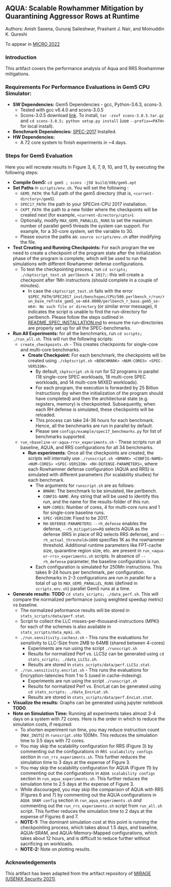 ## AQUA: Scalable Rowhammer Mitigation by Quarantining Aggressor Rows at Runtime
Authors: Anish Saxena, Gururaj Saileshwar, Prashant J. Nair, and Moinuddin K. Qureshi

To appear in [MICRO 2022](https://www.microarch.org/micro55/)

### Introduction

This artifact covers the performance analysis of Aqua and RRS Rowhammer mitigations. 

### Requirements For Performance Evaluations in Gem5 CPU Simulator:
   - **SW Dependencies:** Gem5 Dependencies - gcc, Python-3.6.3, scons-3.
     - Tested with gcc v6.4.0 and scons-3.0.5
     - Scons-3.0.5 download [link](https://sourceforge.net/projects/scons/files/scons/3.0.5/scons-3.0.5.tar.gz/download). To install, `tar -zxvf scons-3.0.5.tar.gz` and `cd scons-3.0.5; python setup.py install` (use `--prefix=<PATH>` for local install).
   - **Benchmark Dependencies:** [SPEC-2017](https://www.spec.org/cpu2017/) Installed.
   - **HW Dependencies:** 
     - A 72 core system to finish experiments in ~4 days. 

### Steps for Gem5 Evaluation
Here you will recreate results in Figure 3, 6, 7, 9, 10, and 11, by executing the following steps:
- **Compile Gem5:** `cd gem5 ; scons -j50 build/X86/gem5.opt`
- **Set Paths** in `scripts/env.sh`. You will set the following :
    - `GEM5_PATH`: the full path of the gem5 directory (that is, `<current-dirctory>/gem5`).
    - `SPEC17_PATH`: the path to your SPECint-CPU 2017 installation. 
    - `CKPT_PATH`: the path to a new folder where the checkpoints will be created next (for example, `<current-directory/cpts>`).
    - Optionally, modify `MAX_GEM5_PARALLEL_RUNS` to set the maximum number of parallel gem5 threads the system can support. For example, for a 30-core system, set the variable to 30.
    - Please source the paths as: `source scripts/env.sh` after modifying the file.
- **Test Creating and Running Checkpoints:** For each program the we need to create a checkpoint of the program state after the initialization phase of the program is complete, which will be used to run the simulations with different Rowhammer defense configurations. 
    - To test the checkpointing process, run `cd scripts; ./ckptscript_test.sh perlbench 4 2017;`: this will create a checkpoint after 1Mn instructions (should complete in a couple of minutes).
      * In case the `ckptscript_test.sh` fails with the error `$SPEC_PATH/SPEC2017_inst/benchspec/CPU/500.perlbench_r/run/run_base_refrate_gem5_se-m64.0000/perlbench_r_base.gem5_se-m64: No such file or directory` (or similar error message), it indicates the script is unable to find the run-directory for perlbench. Please follow the steps outlined in [README_SPEC_INSTALLATION.md](./README_SPEC_INSTALLATION.md) to ensure the run-directories are properly set up for all the SPEC-benchmarks.
- **Run All Experiments:** for all the benchmarks, run `cd scripts; ./run_all.sh`. This will run the following scripts:
    - `create_checkpoints.sh` - This creates checkpoints for single-core and multi-core benchmarks.
      * **Create Checkpoint:** For each benchmark, the checkpoints will be created using `./ckptscript.sh <BENCHMARK> <NUM-CORES> <SPEC-VERSION>`. 
      	- By default, `ckptscript.sh` is run for 52 programs in parallel (18 single-core SPEC workloads, 18 multi-core SPEC workloads, and 14 multi-core MIXED workloads). 
      	- For each program, the execution is forwarded by 25 Billion Instructions (by when the initialization of the program should have completed) and then the architectural state (e.g. registers, memory) is checkpointed. Subsequently, when each RH defense is simulated, these checkpoints will be reloaded.
      	- This process can take 24-36 hours for each benchmark. Hence, all the benchmarks are run in parallel by default.
      	- Please see `configs/example/spec17_benchmarks.py` for list of benchmarks supported.
    - `run_<baseline-or-aqua-rrs>_experiments.sh` - These scripts run all baseline, AQUA, and RRS configurations for all 34 benchmarks.
      * **Run experiments**: Once all the checkpoints are created, the scripts will internally use `./runscript.sh <BMARK> <CONFIG-NAME> <NUM-CORES> <SPEC-VERSION> <RH-DEFENSE-PARAMETERS>`, where each Rowhammer defense configuration (AQUA and RRS) is simulated with different parameters (for scalability studies) for each benchmark.
      	- The arguments for `runscript.sh` are as follows:
          -  `BMARK`: The benchmark to be simulated, like perlbench.
          -  `CONFIG-NAME`: Any string that will be used to identify this run, and the name for the results-folder of this run.
          -  `NUM-CORES`: Number of cores, 4 for multi-core runs and 1 for single-core baseline runs.
          - `SPEC-VERSION`: Fixed to be 2017.
          - `RH-DEFENSE-PARAMETERS`: `--rh_defense` enables the defense, `--rh_mitigation=RQ` selects AQUA as the defense (RRS in place of RQ selects RRS defense), and  `--rh_actual_threshold=1000` specifies 1K as the rowhammer threshold. Additional runtime parameters like FPT-cache size, quarantine region size, etc. are present in `run_<aqua-or-rrs>_experiments.sh` scripts. In absence of `--rh_defense` parameter, the baseline configuration is run.
      	- Each configuration is simulated for 250Mn instructions. This takes 8-24 hours per benchmark, per configuration. Benchmarks in 2-3 configurations are run in parallel for a total of up to `MAX_GEM5_PARALLEL_RUNS` (defined in `scripts.env.sh`) parallel Gem5 runs at a time.
- **Generate results:** **TODO** `cd stats_scripts; ./data_perf.sh`. This will compare the normalized performance (using weighted speedup metric) vs baseline.
    - The normalized peformance results will be stored in `stats_scripts/data/perf.stat`. 
    - Script to collect the LLC misses-per-thousand-instructions (MPKI) for each of the schemes is also available in `stats_scripts/data_mpki.sh`.
    - `./run.sensitivity.cachesz.sh` - This runs the evaluations for sensitivity to LLC-Size from 2MB to 64MB (shared between 4-cores)
      * Experiments are run using the script `./runscript.sh`
      * Results for normalized Perf vs. LLCSz can be generated using `cd stats_scripts; ./data_LLCSz.sh`. 
      * Results are stored in `stats_scripts/data/perf.LLCSz.stat`.
    - `./run.sensitivity.encrlat.sh` - This runs the evaluations for Encryption-latencies from 1 to 5 (used in cache-indexing).
      * Experiments are run using the script `./runscript.sh`
      * Results for normalized Perf vs. EncrLat can be generated using `cd stats_scripts; ./data_EncrLat.sh`. 
      * Results are stored in `stats_scripts/data/perf.EncLat.stat`.
- **Visualize the results:** Graphs can be generated using jupyter notebook **TODO**.
- **Note on Simulation Time:** Running all experiments takes almost 3-4 days on a system with 72 cores. Here is the order in which to reduce the simulation costs, if required:
    - To shorten experiment run time, you may reduce instruction count (`MAX_INSTS`) in `runscript.sh`to 100Mn. This reduces the simulation time to 3.5 days with 72 cores.
    - You may skip the scalability configuration for RRS (Figure 3) by commenting out the configurations in `RRS scalability configs` section in `run_rrs_experiments.sh`. This further reduces the simulation time to 3 days at the expense of Figure 3.
    - You may skip the scalability configuration for AQUA (Figure 11) by commenting out the configurations in `AQUA scalability configs` section in `run_aqua_experiments.sh`. This further reduces the simulation time to 2.5 days at the expense of Figure 3.
    - While discouraged, you may skip the comparison of AQUA with RRS (Figures 6 and 7) by commenting out the AQUA configurations in `AQUA SRAM config` section in `run_aqua_experiments.sh` _and_ commenting out the `run_rrs_experiments.sh` script from `run_all.sh` script. This further reduces the simulation time to 2 days at the expense of Figures 6 and 7.
    - **NOTE-1:** The dominant simulation cost at this point is running the checkpointing process, which takes about 1.5 days, and baseline, AQUA-SRAM, and AQUA-Memory-Mapped configurations, which takes about 12 hours, and is difficult to reduce further without sacrificing on workloads. 
    - **NOTE-2:** Note on plotting results.

### Acknowledgements

This artifact has been adapted from the artifact repository of [MIRAGE (USENIX Security 2021)](https://github.com/gururaj-s/mirage).